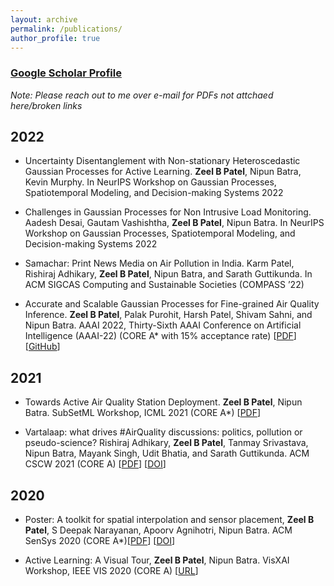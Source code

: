 ```yaml
---
layout: archive
permalink: /publications/
author_profile: true
---
```


<h3><a style="text-decoration:underline" href="https://scholar.google.com/citations?user=7LY1_u4AAAAJ&hl=en">Google Scholar Profile</a></h3>

*Note: Please reach out to me over e-mail for PDFs not attchaed here/broken links*

## 2022

* Uncertainty Disentanglement with Non-stationary Heteroscedastic Gaussian Processes for Active Learning. **Zeel B Patel**, Nipun Batra, Kevin Murphy. In NeurIPS Workshop on Gaussian Processes, Spatiotemporal Modeling, and Decision-making Systems 2022

* Challenges in Gaussian Processes for Non Intrusive Load Monitoring. Aadesh Desai, Gautam Vashishtha, **Zeel B Patel**, Nipun Batra. In NeurIPS Workshop on Gaussian Processes, Spatiotemporal Modeling, and Decision-making Systems 2022

* Samachar: Print News Media on Air Pollution in India. Karm Patel, Rishiraj Adhikary, **Zeel B Patel**, Nipun Batra, and Sarath Guttikunda. In ACM SIGCAS Computing and Sustainable Societies (COMPASS ’22)

* Accurate and Scalable Gaussian Processes for Fine-grained Air Quality Inference. **Zeel B Patel**, Palak Purohit, Harsh Patel, Shivam Sahni, and Nipun Batra. AAAI 2022, Thirty-Sixth AAAI Conference on Artificial Intelligence (AAAI-22) (CORE A* with 15% acceptance rate) [[PDF](https://nipunbatra.github.io/papers/2022/aaai_22_air.pdf)] [[GitHub](https://github.com/patel-zeel/AAAI22)]

## 2021
* Towards Active Air Quality Station Deployment. **Zeel B Patel**, Nipun Batra. SubSetML Workshop, ICML 2021 (CORE A*) [[PDF](https://github.com/patel-zeel/patel-zeel.github.io/blob/master/_publications/papers/SubSetML21.pdf)]

* Vartalaap: what drives #AirQuality discussions: politics, pollution or pseudo-science? Rishiraj Adhikary, **Zeel B Patel**, Tanmay Srivastava, Nipun Batra, Mayank Singh, Udit Bhatia, and Sarath Guttikunda. ACM CSCW 2021 (CORE A) [[PDF](https://nipunbatra.github.io/papers/2021/vartalaap.pdf)] [[DOI](https://dl.acm.org/doi/abs/10.1145/3449170)]

## 2020
* Poster: A toolkit for spatial interpolation and sensor placement, **Zeel B Patel**, S Deepak Narayanan, Apoorv Agnihotri, Nipun Batra. ACM SenSys 2020 (CORE A*)[[PDF](https://github.com/patel-zeel/patel-zeel.github.io/blob/master/_publications/papers/polire.pdf)] [[DOI](https://dl.acm.org/doi/abs/10.1145/3384419.3430407)]

* Active Learning: A Visual Tour, **Zeel B Patel**, Nipun Batra. VisXAI Workshop, IEEE VIS 2020 (CORE A) [[URL](https://patel-zeel.github.io/active-learning-visualization)]
